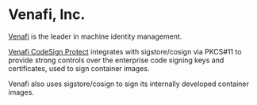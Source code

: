 # Venafi, Inc.

[Venafi](https://www.venafi.com) is the leader in machine identity management.

[Venafi CodeSign Protect](https://venafi.com/codesign-protect/) integrates with sigstore/cosign via PKCS#11 to provide strong controls over the enterprise code signing keys and certificates, used to sign container images.

Venafi also uses sigstore/cosign to sign its internally developed container images.


